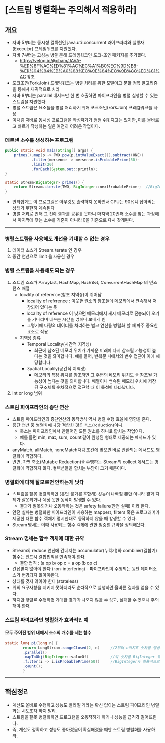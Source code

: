 # [스트림 병렬화는 주의해서 적용하라]
## 개요
- 자바 5부터는 동시성 컬렉션인 java.util.concurrent 라이브러리와 실행자(Executor) 프레임워크를 지원했다.
- 자바 7부터는 고성능 병렬 분해 프레임워크인 포크-조인 패키지를 추가했다.
  - https://velog.io/@cham/JAVA-%ED%8F%AC%ED%81%AC%EC%A1%B0%EC%9D%B8-%ED%94%84%EB%A0%88%EC%9E%84%EC%9B%8C%ED%81%AC 참조
- 포크조인(ForkJoin) 프레임워크는 병렬 처리를 위한 모델이고 분할 정복 알고리즘을 통해서 재귀적으로 처리
- 자바 8부터는 parallel 메서드만 한 번 호출하면 파이프라인을 병렬 실행할 수 있는 스트림을 지원했다.
- 병렬 스트림은 요소들을 병렬 처리하기 위해 포크조인(ForkJoin) 프레임워크를 사용
- 이처럼 자바로 동시성 프로그램을 작성하기가 점점 쉬워지고는 있지만, 이를 올바르고 빠르게 작성하는 일은 여전히 어려운 작업이다.

### 메르센 소수를 생성하는 프로그램
```JAVA
public static void main(String[] args) {
	primes().map(p -> TWO.pow(p.intValueExact()).subtract(ONE))
			.filter(mersenne -> mersenne.isProbablePrime(50))
			.limit(20)
			.forEach(System.out::println);
}

static Stream<BigInteger> primes() {
	return Stream.iterate(TWO, BigInteger::nextProbablePrime);  //BigInteger 객체 이후에 다음 가능한 소수를 반환하는 역할을 합니다.
}
```
- 안타깝게도 이 프로그램은 아무것도 출력하지 못하면서 CPU는 90%나 잡아먹는 상태가 무한히 계속된다.
- 병렬 처리로 인해 그 전에 결과를 공유를 못하니 마지막 20번째 소수를 찾는 과정에서 마지막에 찾는 소수를 기준이 아니라 0을 기준으로 다시 찾게된다.
- - -
### 병렬스트림을 사용해도 개선을 기대할 수 없는 경우
1. 데이터 소스가 Stream.iterate 인 경우
2. 중간 연산으로 limit 을 사용한 경우

### 병렬 스트림을 사용해도 되는 경우
1. 스트림 소스가 ArrayList, HashMap, HashSet, ConcurrentHashMap 의 인스턴스 배열
    - locality of reference(참조 지역성)이 뛰어남
      - locality of reference : 이웃한 원소의 참조들이 메모리에서 연속해서 저장되어 있다는 뜻
      - locality of reference 이 낮으면 메모리에서 캐시 메모리로 전송되어 오기를 기다리며 대부분 시간을 멍하니 보내게 됨 
      - 그렇기에 다량의 데이터를 처리하는 벌크 연산을 병렬화 할 때 아주 중요한 요소로 작용
    - 지역성 종류
      - Temporal Locality(시간적 지역성)
        - 최근에 참조된 메모리 위치가 가까운 미래에 다시 참조될 가능성이 높다는 것을 의미합니다. 예를 들어, 반복문 내에서의 변수 접근이 이에 해당합니다.
      - Spatial Locality(공간적 지역성)
        - 메모리의 특정 위치를 참조하면 그 주변의 메모리 위치도 곧 참조될 가능성이 높다는 것을 의미합니다. 배열이나 연속된 메모리 위치에 저장된 구조체를 순차적으로 접근할 때 이 특성이 나타납니다.
2. int or long 범위
### 스트림 파이프라인의 종단 연산
- 스트림 파이프라인의 종단연산의 동작방식 역시 병렬 수행 효율에 영향을 준다.
- 종단 연산 중 병렬화에 가장 적합한 것은 축소(reduction)이다.
  - 축소는 파이프라인에서 만들어진 모든 원소를 하나로 합치는 작업이다.
  - 예를 들면 min, max, sum, count 같이 완성된 형태로 제공되는 메서드가 있다.
- anyMatch, allMatch, noneMatch처럼 조건에 맞으면 바로 반환되는 메서드도 병렬화에 적합하다.
- 반면, 가변 축소(Mutable Reduction)을 수행하는 Stream의 collect 메서드는 병렬화에 적합하지 않다.
컬렉션들을 합치는 부담이 크기 때문이다.

### 병렬화에 대해 잘모르면 안하는게 낫다
- 스트림을 잘못 병렬화하면 (응답 불가를 포함해) 성능이 나빠질 뿐만 아니라 결과 자체가 잘못되거나 예상 못한 동작이 발생할 수 있다.
  - 결과가 잘못되거나 오동작하는 것은 safety failure(안전 실패) 이라 한다.
- 안전 실패는 병렬화한 파이프라인이 사용하는 mappers, filters 혹은 프로그래머가 제공한 다른 함수 객체가 명시한대로 동작하지 않을 때 발생할 수 있다.
- Stream 명세는 이때 사용되는 함수 객체에 관한 엄중한 규약을 정의해놨다.
### Stream 명세는 함수 객체에 대한 규약
- Stream의 reduce 연산에 건네지는 accumulator(누적기)와 combiner(결합기) 함수는 반드시 결합법칙을 만족해야 한다.
  - 결합 법칙 : (a op b) op c = a op (b op c)
- 간섭받지 않아야 한다 (non-interfering) - 파이프라인이 수행되는 동안 데이터소스가 변경되지 않아야한다.
- 상태를 갖지 않아야 한다 (stateless)
- 위의 요구사항을 지키지 못하더라도 순차적으로 실행하면 올바른 결과를 얻을 수 있다.
- 하지만 병렬로 수행하면 기대한 결과가 나오지 않을 수 있고, 실패할 수 있으니 주의해야 한다.

### 스트림 파이프라인 병렬화가 효과적인 예
#### 모두 주어진 범위 내에서 소수의 개수를 세는 함수
```JAVA
static long pi(long n) {
        return LongStream.rangeClosed(2, n)     //2부터 n까지의 숫자를 생성합니다.
        .parallel()
        .mapToObj(BigInteger::valueOf)          //각 숫자를 BigInteger 객체로 매핑합니다.
        .filter(i -> i.isProbablePrime(50))     //BigInteger가 확률적으로 소수인지를 확인합니다.
        .count();
        }
```

- - -
## 핵심정리
- 계산도 올바로 수행하고 성능도 빨라질 거라는 확신 없이는 스트림 파이프라인 병렬화는 시도조차 하지 말라.
- 스트림을 잘못 병렬화하면 프로그램을 오동작하게 하거나 성능을 급격히 떨어뜨린다.
- 즉, 계산도 정확하고 성능도 좋아졌음이 확실해졌을 때만 스트림 병렬화를 사용하라.

